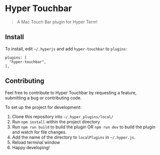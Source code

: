 # Hyper Touchbar

> A Mac Touch Bar plugin for Hyper Term!

## Install

To install, edit `~/.hyperjs` and add `hyper-touchbar` to `plugins`:

```
plugins: [
  "hyper-touchbar",
],
```

## Contributing

Feel free to contribute to Hyper Touchbar by requesting a feature, submitting a bug or contributing code.

To set up the project for development:

1. Clone this repository into `~/.hyper_plugins/local/`
1. Run `npm install` within the project directory
1. Run `npm run build` to build the plugin OR `npm run dev` to build the plugin and watch for file changes.
1. Add the name of the directory to `localPlugins` in `~/.hyper.js`.
1. Reload terminal window
1. Happy developing!
